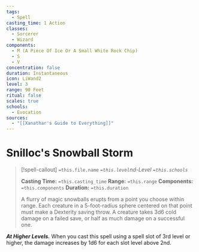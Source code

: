 ```yaml
---
tags:
  - Spell
casting_time: 1 Action
classes:
  - Sorcerer
  - Wizard
components:
  - M (A Piece Of Ice Or A Small White Rock Chip)
  - S
  - V
concentration: false
duration: Instantaneous
icon: LiWand2
level: 3
range: 90 Feet
ritual: false
scales: true
schools:
  - Evocation
sources:
  - "[[Xanathar's Guide to Everything]]"
---
```


# Snilloc's Snowball Storm

>[!spell-callout] `=this.file.name`
>*`=this.level`nd-Level `=this.schools`*
>
>**Casting Time:** `=this.casting_time`
>**Range:** `=this.range`
>**Components:** `=this.components`
>**Duration:** `=this.duration`
>
>A flurry of magic snowballs erupts from a point you choose within range. Each creature in a 5-foot-radius sphere centered on that point must make a Dexterity saving throw. A creature takes 3d6 cold damage on a failed save, or half as much damage on a successful one.
>
>
***At Higher Levels.*** When you cast this spell using a spell slot of 3rd level or higher, the damage increases by 1d6 for each slot level above 2nd.
